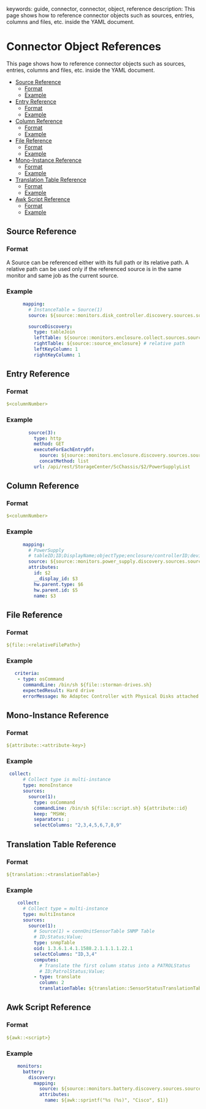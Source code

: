 keywords: guide, connector, connector, object, reference
description: This page shows how to reference connector objects such as sources, entries, columns and files, etc. inside the YAML document.

# Connector Object References

This page shows how to reference connector objects such as sources, entries, columns and files, etc. inside the YAML document.

* [Source Reference](#source_reference)
    * [Format](#source-format)
    * [Example](#source-example)
* [Entry Reference](#entry_reference)
    * [Format](#entry-format)
    * [Example](#entry-example)
* [Column Reference](#column_reference)
    * [Format](#column-format)
    * [Example](#column-example)
* [File Reference](#file_reference)
    * [Format](#file-format)
    * [Example](#file-example)
* [Mono-Instance Reference](#mono-instance_reference)
    * [Format](#mono-instance-format)
    * [Example](#mono-instance-example)
* [Translation Table Reference](#translation_table_reference)
    * [Format](#translation-table-format)
    * [Example](#translation-table-example)
* [Awk Script Reference](#awk_script_reference)
    * [Format](#awk-script-format)
    * [Example](#awk-script-example)

## Source Reference

### <a id="source-format" />Format

A Source can be referenced either with its full path or its relative path. A relative path can be used only if the referenced source is in the same monitor and same job as the current source.

### <a id="source-example" />Example
```yaml
      mapping:
        # InstanceTable = Source(1)
        source: ${source::monitors.disk_controller.discovery.sources.source_discovery}
```

```yaml
        sourceDiscovery:
          type: tableJoin
          leftTable: ${source::monitors.enclosure.collect.sources.source_chassis} # full path for a source in another monitor
          rightTable: ${source::source_enclosure} # relative path
          leftKeyColumn: 1
          rightKeyColumn: 1
```

## Entry Reference

### <a id="entry-format" />Format
```yaml
$<columnNumber>
```

### <a id="entry-example" />Example
```yaml
        source(3):
          type: http
          method: GET
          executeForEachEntryOf:
            source: ${source::monitors.enclosure.discovery.sources.source(2)}
            concatMethod: list
          url: /api/rest/StorageCenter/ScChassis/$2/PowerSupplyList
```

## Column Reference

### <a id="column-format" />Format
```yaml
$<columnNumber>
```

### <a id="column-example" />Example
```yaml
      mapping:
        # PowerSupply
        # tableID;ID;DisplayName;objectType;enclosure/controllerID;deviceType
        source: ${source::monitors.power_supply.discovery.sources.source(4)}
        attributes:
          id: $2
          __display_id: $3
          hw.parent.type: $6
          hw.parent.id: $5
          name: $3
```

## File Reference

### <a id="file-format" />Format
```yaml
${file::<relativeFilePath>}
```

### <a id="file-example" />Example
```yaml
   criteria:
    - type: osCommand
      commandLine: /bin/sh ${file::storman-drives.sh}
      expectedResult: Hard drive
      errorMessage: No Adaptec Controller with Physical Disks attached or not enough rights to execute arcconf.
```

## Mono-Instance Reference

### <a id="mono-instance-format" />Format
```yaml
${attribute::<attribute-key>}
```

### <a id="mono-instance-example" />Example
```yaml
 collect:
      # Collect type is multi-instance
      type: monoInstance
      sources:
        source(1):
          type: osCommand
          commandLine: /bin/sh ${file::script.sh} ${attribute::id}
          keep: ^MSHW;
          separators: ;
          selectColumns: "2,3,4,5,6,7,8,9"
```

## Translation Table Reference

### <a id="translation-table-format" />Format
```yaml
${translation::<translationTable>}
```

### <a id="translation-table-example" />Example
```yaml
    collect:
      # Collect type = multi-instance
      type: multiInstance
      sources:
        source(1):
          # Source(1) = connUnitSensorTable SNMP Table
          # ID;Status;Value;
          type: snmpTable
          oid: 1.3.6.1.4.1.1588.2.1.1.1.1.22.1
          selectColumns: "ID,3,4"
          computes:
            # Translate the first column status into a PATROLStatus
            # ID;PatrolStatus;Value;
          - type: translate
            column: 2
            translationTable: ${translation::SensorStatusTranslationTable}
```

## Awk Script Reference

### <a id="awk-script-format" />Format
```yaml
${awk::<script>}
```

### <a id="awk-script-example" />Example
```yaml
    monitors:
      battery:
        discovery:
          mapping:
            source: ${source::monitors.battery.discovery.sources.source(1)}
            attributes:
              name: ${awk::sprintf("%s (%s)", "Cisco", $1)}
```
